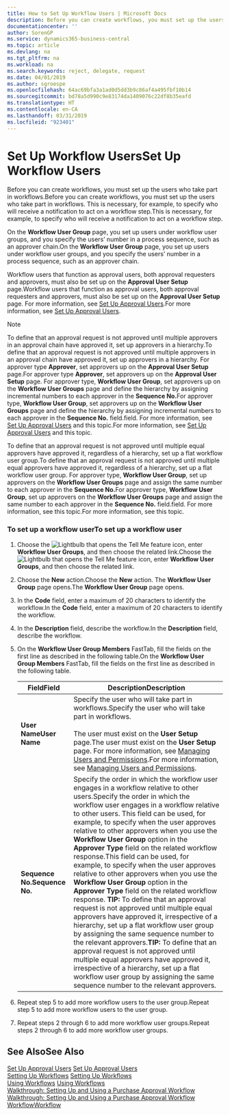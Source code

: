```yaml
---
title: How to Set Up Workflow Users | Microsoft Docs
description: Before you can create workflows, you must set up the users who take part in workflows. This is necessary, for example, to specify who will receive a notification to act on a workflow step.
documentationcenter: ''
author: SorenGP
ms.service: dynamics365-business-central
ms.topic: article
ms.devlang: na
ms.tgt_pltfrm: na
ms.workload: na
ms.search.keywords: reject, delegate, request
ms.date: 04/01/2019
ms.author: sgroespe
ms.openlocfilehash: 64ac69bfa3a1ad0d5dd3b9c86af4a495fbf10b14
ms.sourcegitcommit: bd78a5d990c9e83174da1409076c22df8b35eafd
ms.translationtype: HT
ms.contentlocale: en-CA
ms.lasthandoff: 03/31/2019
ms.locfileid: "923401"
---
```

# <a name="set-up-workflow-users"></a><span data-ttu-id="04ce9-104">Set Up Workflow Users</span><span class="sxs-lookup"><span data-stu-id="04ce9-104">Set Up Workflow Users</span></span>
<span data-ttu-id="04ce9-105">Before you can create workflows, you must set up the users who take part in workflows.</span><span class="sxs-lookup"><span data-stu-id="04ce9-105">Before you can create workflows, you must set up the users who take part in workflows.</span></span> <span data-ttu-id="04ce9-106">This is necessary, for example, to specify who will receive a notification to act on a workflow step.</span><span class="sxs-lookup"><span data-stu-id="04ce9-106">This is necessary, for example, to specify who will receive a notification to act on a workflow step.</span></span>  

<span data-ttu-id="04ce9-107">On the **Workflow User Group** page, you set up users under workflow user groups, and you specify the users’ number in a process sequence, such as an approver chain.</span><span class="sxs-lookup"><span data-stu-id="04ce9-107">On the **Workflow User Group** page, you set up users under workflow user groups, and you specify the users’ number in a process sequence, such as an approver chain.</span></span>  

<span data-ttu-id="04ce9-108">Workflow users that function as approval users, both approval requesters and approvers, must also be set up on the **Approval User Setup** page.</span><span class="sxs-lookup"><span data-stu-id="04ce9-108">Workflow users that function as approval users, both approval requesters and approvers, must also be set up on the **Approval User Setup** page.</span></span> <span data-ttu-id="04ce9-109">For more information, see [Set Up Approval Users](across-how-to-set-up-approval-users.md).</span><span class="sxs-lookup"><span data-stu-id="04ce9-109">For more information, see [Set Up Approval Users](across-how-to-set-up-approval-users.md).</span></span>  

> [!NOTE]  
>  <span data-ttu-id="04ce9-110">To define that an approval request is not approved until multiple approvers in an approval chain have approved it, set up approvers in a hierarchy.</span><span class="sxs-lookup"><span data-stu-id="04ce9-110">To define that an approval request is not approved until multiple approvers in an approval chain have approved it, set up approvers in a hierarchy.</span></span> <span data-ttu-id="04ce9-111">For approver type **Approver**, set approvers up on the **Approval User Setup** page.</span><span class="sxs-lookup"><span data-stu-id="04ce9-111">For approver type **Approver**, set approvers up on the **Approval User Setup** page.</span></span> <span data-ttu-id="04ce9-112">For approver type, **Workflow User Group**, set approvers up on the **Workflow User Groups** page and define the hierarchy by assigning incremental numbers to each approver in the **Sequence No.**</span><span class="sxs-lookup"><span data-stu-id="04ce9-112">For approver type, **Workflow User Group**, set approvers up on the **Workflow User Groups** page and define the hierarchy by assigning incremental numbers to each approver in the **Sequence No.**</span></span> <span data-ttu-id="04ce9-113">field.</span><span class="sxs-lookup"><span data-stu-id="04ce9-113">field.</span></span> <span data-ttu-id="04ce9-114">For more information, see [Set Up Approval Users](across-how-to-set-up-approval-users.md) and this topic.</span><span class="sxs-lookup"><span data-stu-id="04ce9-114">For more information, see [Set Up Approval Users](across-how-to-set-up-approval-users.md) and this topic.</span></span>  
>   
>  <span data-ttu-id="04ce9-115">To define that an approval request is not approved until multiple equal approvers have approved it, regardless of a hierarchy, set up a flat workflow user group.</span><span class="sxs-lookup"><span data-stu-id="04ce9-115">To define that an approval request is not approved until multiple equal approvers have approved it, regardless of a hierarchy, set up a flat workflow user group.</span></span> <span data-ttu-id="04ce9-116">For approver type, **Workflow User Group**, set up approvers on the **Workflow User Groups** page and assign the same number to each approver in the **Sequence No.**</span><span class="sxs-lookup"><span data-stu-id="04ce9-116">For approver type, **Workflow User Group**, set up approvers on the **Workflow User Groups** page and assign the same number to each approver in the **Sequence No.**</span></span> <span data-ttu-id="04ce9-117">field.</span><span class="sxs-lookup"><span data-stu-id="04ce9-117">field.</span></span> <span data-ttu-id="04ce9-118">For more information, see this topic.</span><span class="sxs-lookup"><span data-stu-id="04ce9-118">For more information, see this topic.</span></span>  

### <a name="to-set-up-a-workflow-user"></a><span data-ttu-id="04ce9-119">To set up a workflow user</span><span class="sxs-lookup"><span data-stu-id="04ce9-119">To set up a workflow user</span></span>  

1. <span data-ttu-id="04ce9-120">Choose the ![Lightbulb that opens the Tell Me feature](media/ui-search/search_small.png "Tell me what you want to do") icon, enter **Workflow User Groups**, and then choose the related link.</span><span class="sxs-lookup"><span data-stu-id="04ce9-120">Choose the ![Lightbulb that opens the Tell Me feature](media/ui-search/search_small.png "Tell me what you want to do") icon, enter **Workflow User Groups**, and then choose the related link.</span></span>  
2. <span data-ttu-id="04ce9-121">Choose the **New** action.</span><span class="sxs-lookup"><span data-stu-id="04ce9-121">Choose the **New** action.</span></span> <span data-ttu-id="04ce9-122">The **Workflow User Group** page opens.</span><span class="sxs-lookup"><span data-stu-id="04ce9-122">The **Workflow User Group** page opens.</span></span>  
3. <span data-ttu-id="04ce9-123">In the **Code** field, enter a maximum of 20 characters to identify the workflow.</span><span class="sxs-lookup"><span data-stu-id="04ce9-123">In the **Code** field, enter a maximum of 20 characters to identify the workflow.</span></span>  
4. <span data-ttu-id="04ce9-124">In the **Description** field, describe the workflow.</span><span class="sxs-lookup"><span data-stu-id="04ce9-124">In the **Description** field, describe the workflow.</span></span>  
5. <span data-ttu-id="04ce9-125">On the **Workflow User Group Members** FastTab, fill the fields on the first line as described in the following table.</span><span class="sxs-lookup"><span data-stu-id="04ce9-125">On the **Workflow User Group Members** FastTab, fill the fields on the first line as described in the following table.</span></span>  

    |<span data-ttu-id="04ce9-126">Field</span><span class="sxs-lookup"><span data-stu-id="04ce9-126">Field</span></span>|<span data-ttu-id="04ce9-127">Description</span><span class="sxs-lookup"><span data-stu-id="04ce9-127">Description</span></span>|  
    |---------------------------------|---------------------------------------|  
    |<span data-ttu-id="04ce9-128">**User Name**</span><span class="sxs-lookup"><span data-stu-id="04ce9-128">**User Name**</span></span>|<span data-ttu-id="04ce9-129">Specify the user who will take part in workflows.</span><span class="sxs-lookup"><span data-stu-id="04ce9-129">Specify the user who will take part in workflows.</span></span><br /><br /> <span data-ttu-id="04ce9-130">The user must exist on the **User Setup** page.</span><span class="sxs-lookup"><span data-stu-id="04ce9-130">The user must exist on the **User Setup** page.</span></span> <span data-ttu-id="04ce9-131">For more information, see [Managing Users and Permissions](ui-how-users-permissions.md).</span><span class="sxs-lookup"><span data-stu-id="04ce9-131">For more information, see [Managing Users and Permissions](ui-how-users-permissions.md).</span></span>|  
    |<span data-ttu-id="04ce9-132">**Sequence No.**</span><span class="sxs-lookup"><span data-stu-id="04ce9-132">**Sequence No.**</span></span>|<span data-ttu-id="04ce9-133">Specify the order in which the workflow user engages in a workflow relative to other users.</span><span class="sxs-lookup"><span data-stu-id="04ce9-133">Specify the order in which the workflow user engages in a workflow relative to other users.</span></span> <span data-ttu-id="04ce9-134">This field can be used, for example, to specify when the user approves relative to other approvers when you use the **Workflow User Group** option in the **Approver Type** field on the related workflow response.</span><span class="sxs-lookup"><span data-stu-id="04ce9-134">This field can be used, for example, to specify when the user approves relative to other approvers when you use the **Workflow User Group** option in the **Approver Type** field on the related workflow response.</span></span> <span data-ttu-id="04ce9-135">**TIP:**  To define that an approval request is not approved until multiple equal approvers have approved it, irrespective of a hierarchy, set up a flat workflow user group by assigning the same sequence number to the relevant approvers.</span><span class="sxs-lookup"><span data-stu-id="04ce9-135">**TIP:**  To define that an approval request is not approved until multiple equal approvers have approved it, irrespective of a hierarchy, set up a flat workflow user group by assigning the same sequence number to the relevant approvers.</span></span>|  
6. <span data-ttu-id="04ce9-136">Repeat step 5 to add more workflow users to the user group.</span><span class="sxs-lookup"><span data-stu-id="04ce9-136">Repeat step 5 to add more workflow users to the user group.</span></span>  
7. <span data-ttu-id="04ce9-137">Repeat steps 2 through 6 to add more workflow user groups.</span><span class="sxs-lookup"><span data-stu-id="04ce9-137">Repeat steps 2 through 6 to add more workflow user groups.</span></span>  

## <a name="see-also"></a><span data-ttu-id="04ce9-138">See Also</span><span class="sxs-lookup"><span data-stu-id="04ce9-138">See Also</span></span>  
<span data-ttu-id="04ce9-139">[Set Up Approval Users](across-how-to-set-up-approval-users.md) </span><span class="sxs-lookup"><span data-stu-id="04ce9-139">[Set Up Approval Users](across-how-to-set-up-approval-users.md) </span></span>  
<span data-ttu-id="04ce9-140">[Setting Up Workflows](across-set-up-workflows.md) </span><span class="sxs-lookup"><span data-stu-id="04ce9-140">[Setting Up Workflows](across-set-up-workflows.md) </span></span>  
<span data-ttu-id="04ce9-141">[Using Workflows](across-use-workflows.md) </span><span class="sxs-lookup"><span data-stu-id="04ce9-141">[Using Workflows](across-use-workflows.md) </span></span>  
<span data-ttu-id="04ce9-142">[Walkthrough: Setting Up and Using a Purchase Approval Workflow](walkthrough-setting-up-and-using-a-purchase-approval-workflow.md) </span><span class="sxs-lookup"><span data-stu-id="04ce9-142">[Walkthrough: Setting Up and Using a Purchase Approval Workflow](walkthrough-setting-up-and-using-a-purchase-approval-workflow.md) </span></span>  
[<span data-ttu-id="04ce9-143">Workflow</span><span class="sxs-lookup"><span data-stu-id="04ce9-143">Workflow</span></span>](across-workflow.md)   
